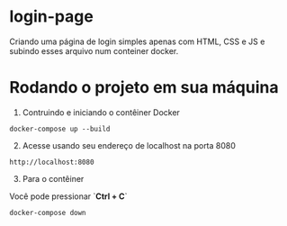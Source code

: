 # login-page
Criando uma página de login simples apenas com HTML, CSS e JS e subindo esses arquivo num conteiner docker.

# Rodando o projeto em sua máquina

1. Contruindo e iniciando o contêiner Docker

<code>docker-compose up --build</code>

2. Acesse usando seu endereço de localhost na porta 8080

<code>http://localhost:8080</code>

3. Para o contêiner

Você pode pressionar \`**Ctrl + C**\`

<code>docker-compose down</code>
